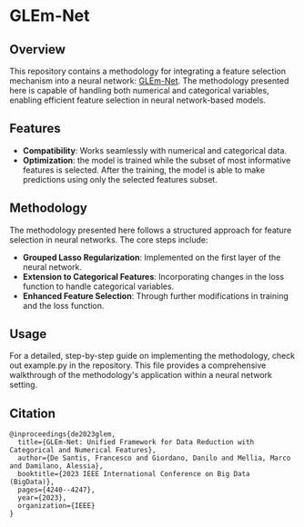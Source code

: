 # GLEm-Net

## Overview
This repository contains a methodology for integrating a feature selection mechanism into a neural network: [GLEm-Net](https://ieeexplore.ieee.org/document/10386901/metrics#metrics). The methodology presented here is capable of handling both numerical and categorical variables, enabling efficient feature selection in neural network-based models.

## Features
- **Compatibility**: Works seamlessly with numerical and categorical data.
- **Optimization**: the model is trained while the subset of most informative features is selected. After the training, the model is able to make predictions using only the selected features subset.

## Methodology
The methodology presented here follows a structured approach for feature selection in neural networks. The core steps include:
- **Grouped Lasso Regularization**: Implemented on the first layer of the neural network.
- **Extension to Categorical Features**: Incorporating changes in the loss function to handle categorical variables.
- **Enhanced Feature Selection**: Through further modifications in training and the loss function.

## Usage
For a detailed, step-by-step guide on implementing the methodology, check out example.py in the repository. This file provides a comprehensive walkthrough of the methodology's application within a neural network setting.

## Citation

```
@inproceedings{de2023glem,
  title={GLEm-Net: Unified Framework for Data Reduction with Categorical and Numerical Features},
  author={De Santis, Francesco and Giordano, Danilo and Mellia, Marco and Damilano, Alessia},
  booktitle={2023 IEEE International Conference on Big Data (BigData)},
  pages={4240--4247},
  year={2023},
  organization={IEEE}
}
```
